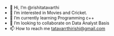 - 👋 Hi, I’m @rishitatavarthi
- 👀 I’m interested in Movies and Cricket.
- 🌱 I’m currently learning Programming c++
- 💞️ I’m looking to collaborate on Data Analyst Basis
- 📫 How to reach me tatavarrthirishi@gmail.com

<!---
rishitatavarthi/rishitatavarthi is a ✨ special ✨ repository because its `README.md` (this file) appears on your GitHub profile.
You can click the Preview link to take a look at your changes.
--->
